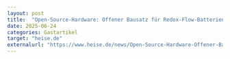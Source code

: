 ```yaml
---
layout: post
title:  "Open-Source-Hardware: Offener Bausatz für Redox-Flow-Batterien"
date: 2025-06-24
categories: Gastartikel
target: "heise.de"
externalurl: "https://www.heise.de/news/Open-Source-Hardware-Offener-Bausatz-fuer-Redox-Flow-Batterien-10454562.html"
---
```


